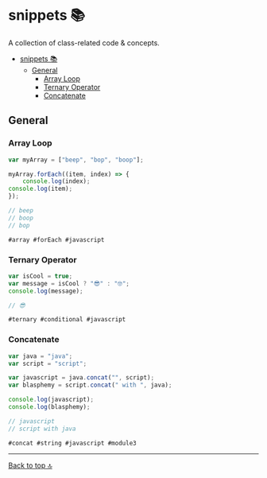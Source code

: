 # snippets 📚

A collection of class-related code &amp; concepts.

- [snippets 📚](#snippets-)
  - [General](#general)
    - [Array Loop](#array-loop)
    - [Ternary Operator](#ternary-operator)
    - [Concatenate](#concatenate)

## General

### Array Loop

```javascript
var myArray = ["beep", "bop", "boop"];

myArray.forEach((item, index) => {
    console.log(index);
console.log(item);
});

// beep
// boop
// bop
```
`#array #forEach #javascript`


### Ternary Operator

```javascript
var isCool = true;
var message = isCool ? "😎" : "🤓";
console.log(message);

// 😎
```
`#ternary #conditional #javascript`

### Concatenate

```javascript
var java = "java";
var script = "script";

var javascript = java.concat("", script);
var blasphemy = script.concat(" with ", java);

console.log(javascript);
console.log(blasphemy);

// javascript
// script with java
```
`#concat #string #javascript #module3`

---

[Back to top 🔝](#snippets-📚)